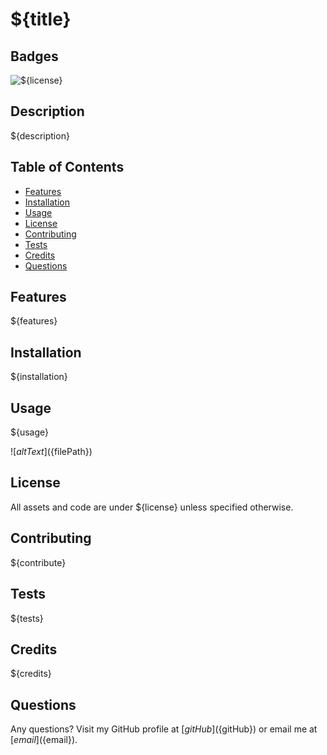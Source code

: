 # ${title}

## Badges
![${license}](badge)

## Description
${description}

## Table of Contents
- [Features](#features)
- [Installation](#installation)
- [Usage](#usage)
- [License](#license)
- [Contributing](#contributing)
- [Tests](#tests)
- [Credits](#credits)
- [Questions](#questions)

## Features
${features}

## Installation
${installation}

## Usage
${usage}

![${altText}](${filePath})

## License
All assets and code are under ${license} unless specified otherwise.

## Contributing
${contribute}

## Tests
${tests}

## Credits
${credits}

## Questions
Any questions? Visit my GitHub profile at [${gitHub}](${gitHub}) or email me at [${email}](${email}).




